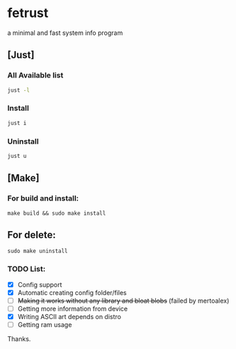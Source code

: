 # fetrust
a minimal and fast system info program

## [Just]

### All Available list
```sh
just -l
```

### Install
```sh
just i
```

### Uninstall
```sh
just u
```

## [Make]

### For build and install: 
```
make build && sudo make install
```
## For delete:
```
sudo make uninstall
```


### TODO List:
- [X] Config support
- [X] Automatic creating config folder/files
- [ ] ~~Making it works without any library and bloat blobs~~ (failed by mertoalex) 
- [ ] Getting more information from device
- [X] Writing ASCII art depends on distro
- [ ] Getting ram usage
<!-- "- [X] Support" wth is that, bruh creyde.sh -->


Thanks.

